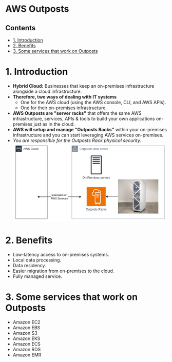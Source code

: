 # AWS Outposts <!-- omit in toc -->

## Contents <!-- omit in toc -->

- [1. Introduction](#1-introduction)
- [2. Benefits](#2-benefits)
- [3. Some services that work on Outposts](#3-some-services-that-work-on-outposts)

# 1. Introduction

- **Hybrid Cloud:** Businesses that keep an on-premises infrastructure alongside a cloud infrastructure.
- **Therefore, two ways of dealing with IT systems**
  - One for the AWS cloud (using the AWS console, CLI, and AWS APIs).
  - One for their on-premises infrastructure.
- **AWS Outposts are "server racks"** that offers the same AWS infrastructure, services, APIs & tools to build your own applications on-premises just as in the cloud.
- **AWS will setup and manage "Outposts Racks"** within your on-premises infrastructure and you can start leveraging AWS services on-premises.
- _You are responsible for the Outposts Rack physical security._
  ![AWS Outposts](/Images/Compute/AWSOutposts.png)

# 2. Benefits

- Low-latency access to on-premises systems.
- Local data processing.
- Data residency.
- Easier migration from on-premises to the cloud.
- Fully managed service.

# 3. Some services that work on Outposts

- Amazon EC2
- Amazon EBS
- Amazon S3
- Amazon EKS
- Amazon ECS
- Amazon RDS
- Amazon EMR
